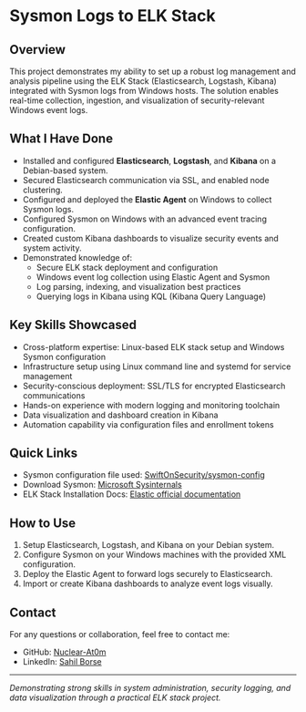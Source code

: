 # Sysmon Logs to ELK Stack

## Overview

This project demonstrates my ability to set up a robust log management and analysis pipeline using the ELK Stack (Elasticsearch, Logstash, Kibana) integrated with Sysmon logs from Windows hosts. The solution enables real-time collection, ingestion, and visualization of security-relevant Windows event logs.

## What I Have Done

- Installed and configured **Elasticsearch**, **Logstash**, and **Kibana** on a Debian-based system.
- Secured Elasticsearch communication via SSL, and enabled node clustering.
- Configured and deployed the **Elastic Agent** on Windows to collect Sysmon logs.
- Configured Sysmon on Windows with an advanced event tracing configuration.
- Created custom Kibana dashboards to visualize security events and system activity.
- Demonstrated knowledge of:
  - Secure ELK stack deployment and configuration
  - Windows event log collection using Elastic Agent and Sysmon
  - Log parsing, indexing, and visualization best practices
  - Querying logs in Kibana using KQL (Kibana Query Language)

## Key Skills Showcased

- Cross-platform expertise: Linux-based ELK stack setup and Windows Sysmon configuration
- Infrastructure setup using Linux command line and systemd for service management
- Security-conscious deployment: SSL/TLS for encrypted Elasticsearch communications
- Hands-on experience with modern logging and monitoring toolchain
- Data visualization and dashboard creation in Kibana
- Automation capability via configuration files and enrollment tokens

## Quick Links

- Sysmon configuration file used: [SwiftOnSecurity/sysmon-config](https://github.com/SwiftOnSecurity/sysmon-config)
- Download Sysmon: [Microsoft Sysinternals](https://docs.microsoft.com/en-us/sysinternals/downloads/sysmon)
- ELK Stack Installation Docs: [Elastic official documentation](https://www.elastic.co/guide/en/elasticsearch/reference/current/deb.html)

## How to Use

1. Setup Elasticsearch, Logstash, and Kibana on your Debian system.
2. Configure Sysmon on your Windows machines with the provided XML configuration.
3. Deploy the Elastic Agent to forward logs securely to Elasticsearch.
4. Import or create Kibana dashboards to analyze event logs visually.

## Contact

For any questions or collaboration, feel free to contact me:

- GitHub: [Nuclear-At0m](https://github.com/Nucl3arAt0m)
- LinkedIn: [Sahil Borse](https://www.linkedin.com/in/sahillborse/)

---

*Demonstrating strong skills in system administration, security logging, and data visualization through a practical ELK stack project.*
